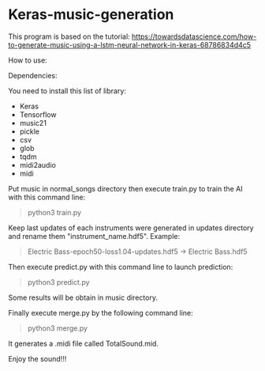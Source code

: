 # Keras-music-generation
This program is based on the tutorial: https://towardsdatascience.com/how-to-generate-music-using-a-lstm-neural-network-in-keras-68786834d4c5

How to use:

Dependencies:

You need to install this list of library:
- Keras
- Tensorflow
- music21
- pickle
- csv
- glob
- tqdm
- midi2audio
- midi

Put music in normal_songs directory then execute train.py to train the AI with this command line:
> python3 train.py

Keep last updates of each instruments were generated in updates directory and
rename them "instrument_name.hdf5". 
Example:
> Electric Bass-epoch50-loss1.04-updates.hdf5 -> Electric Bass.hdf5

Then execute predict.py with this command line to launch prediction:
> python3 predict.py

Some results will be obtain in music directory.

Finally execute merge.py by the following command line:
> python3 merge.py

It generates a .midi file called TotalSound.mid.

Enjoy the sound!!!
